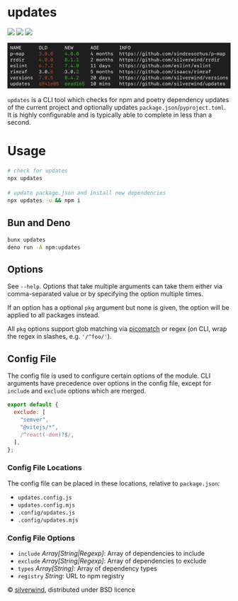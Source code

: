 # updates
[![](https://img.shields.io/npm/v/updates.svg?style=flat)](https://www.npmjs.org/package/updates) [![](https://img.shields.io/npm/dm/updates.svg)](https://www.npmjs.org/package/updates) [![](https://packagephobia.com/badge?p=updates)](https://packagephobia.com/result?p=updates)

![](./screenshot.png)

`updates` is a CLI tool which checks for npm and poetry dependency updates of the current project and optionally updates `package.json`/`pyproject.toml`. It is highly configurable and is typically able to complete in less than a second.

# Usage

```bash
# check for updates
npx updates

# update package.json and install new dependencies
npx updates -u && npm i
```

## Bun and Deno

```bash
bunx updates
deno run -A npm:updates
```

## Options

See `--help`. Options that take multiple arguments can take them either via comma-separated value or by specifying the option multiple times.

If an option has a optional `pkg` argument but none is given, the option will be applied to all packages instead.

All `pkg` options support glob matching via [picomatch](https://github.com/micromatch/picomatch) or regex (on CLI, wrap the regex in slashes, e.g. `'/^foo/'`).

## Config File

The config file is used to configure certain options of the module. CLI arguments have precedence over options in the config file, except for `include` and `exclude` options which are merged.

```js
export default {
  exclude: [
    "semver",
    "@vitejs/*",
    /^react(-dom)?$/,
  ],
};
```

### Config File Locations

The config file can be placed in these locations, relative to `package.json`:

- `updates.config.js`
- `updates.config.mjs`
- `.config/updates.js`
- `.config/updates.mjs`

### Config File Options

- `include` *Array[String|Regexp]*: Array of dependencies to include
- `exclude` *Array[String|Regexp]*: Array of dependencies to exclude
- `types` *Array[String]*: Array of dependency types
- `registry` *String*: URL to npm registry

© [silverwind](https://github.com/silverwind), distributed under BSD licence
